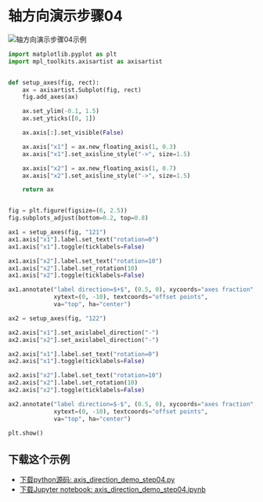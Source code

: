 # 轴方向演示步骤04

![轴方向演示步骤04示例](https://matplotlib.org/_images/sphx_glr_axis_direction_demo_step04_001.png)

```python
import matplotlib.pyplot as plt
import mpl_toolkits.axisartist as axisartist


def setup_axes(fig, rect):
    ax = axisartist.Subplot(fig, rect)
    fig.add_axes(ax)

    ax.set_ylim(-0.1, 1.5)
    ax.set_yticks([0, 1])

    ax.axis[:].set_visible(False)

    ax.axis["x1"] = ax.new_floating_axis(1, 0.3)
    ax.axis["x1"].set_axisline_style("->", size=1.5)

    ax.axis["x2"] = ax.new_floating_axis(1, 0.7)
    ax.axis["x2"].set_axisline_style("->", size=1.5)

    return ax


fig = plt.figure(figsize=(6, 2.5))
fig.subplots_adjust(bottom=0.2, top=0.8)

ax1 = setup_axes(fig, "121")
ax1.axis["x1"].label.set_text("rotation=0")
ax1.axis["x1"].toggle(ticklabels=False)

ax1.axis["x2"].label.set_text("rotation=10")
ax1.axis["x2"].label.set_rotation(10)
ax1.axis["x2"].toggle(ticklabels=False)

ax1.annotate("label direction=$+$", (0.5, 0), xycoords="axes fraction",
             xytext=(0, -10), textcoords="offset points",
             va="top", ha="center")

ax2 = setup_axes(fig, "122")

ax2.axis["x1"].set_axislabel_direction("-")
ax2.axis["x2"].set_axislabel_direction("-")

ax2.axis["x1"].label.set_text("rotation=0")
ax2.axis["x1"].toggle(ticklabels=False)

ax2.axis["x2"].label.set_text("rotation=10")
ax2.axis["x2"].label.set_rotation(10)
ax2.axis["x2"].toggle(ticklabels=False)

ax2.annotate("label direction=$-$", (0.5, 0), xycoords="axes fraction",
             xytext=(0, -10), textcoords="offset points",
             va="top", ha="center")

plt.show()
```

## 下载这个示例
            
- [下载python源码: axis_direction_demo_step04.py](https://matplotlib.org/_downloads/axis_direction_demo_step04.py)
- [下载Jupyter notebook: axis_direction_demo_step04.ipynb](https://matplotlib.org/_downloads/axis_direction_demo_step04.ipynb)